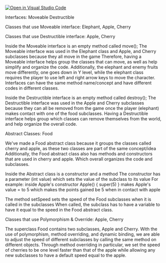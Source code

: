 [![Open in Visual Studio Code](https://classroom.github.com/assets/open-in-vscode-2e0aaae1b6195c2367325f4f02e2d04e9abb55f0b24a779b69b11b9e10269abc.svg)](https://classroom.github.com/online_ide?assignment_repo_id=16138064&assignment_repo_type=AssignmentRepo)



Interfaces: 
Moveable
Destructible

Classes that use Moveable interface: Elephant, Apple, Cherry

Classes that use Destructible interface: Apple, Cherry


Inside the Moveable interface is an empty method called move(); 
The Moveable interface was used in the Elephant class and Apple, and Cherry subclasses because they all move in the game
Therefore, having a Moveable interface helps group the classes that can move, as well as help simplify and organize the code. 
Additionally, the elephant and enemy fruits move differently, one goes down in Y level, while the elephant class requires the player to use left and right arrow keys to move the character. 
Interfaces can have the same method name/concept and have different codes in different classes. 

Inside the Destructible interface is an empty method called destroy();
The Destructible interface was used in the Apple and Cherry subclasses because they can all be removed from the game once the player (elephant) makes contact with one of the food subclasses.
Having a Destructible interface helps group which classes can remove themselves from the world, and help organize the overall code.


Abstract Classes:
Food

We've made a Food abstract class because it groups the classes called cherry and apple, as these two classes are part of the same concept/idea 
Additionally, the Food abstract class also has methods and constructors that are used in cherry and apple.
Which overall organizes the code and subclasses. 

Inside the Abstract class is a constructor and a method
The constructor has a parameter (int value) 
which sets the value of the subclass to its value 
For example: inside Apple's constructor
Apple()
{
  super(5) 
}
makes Apple's value = to 5
which makes the points gained be 5 when in contact with apple 

The method setSpeed sets the speed of the Food subclasses when it is called in the subclasses
When called, the subclass has to have a variable to have it equal to the speed in the Food abstract class. 

Classes that use Polymorphism & Override: Apple, Cherry

The superclass Food contains two subclasses, Apple and Cherry. With the use of polymorphism, method overriding, and dynamic binding, we are able to adjust the speed of different subclasses by calling the same method on different objects. Through method overriding in particular, we set the speed of cherries to be one level faster than that of the apple while allowing any new subclasses to have a default speed equal to the apple. 




